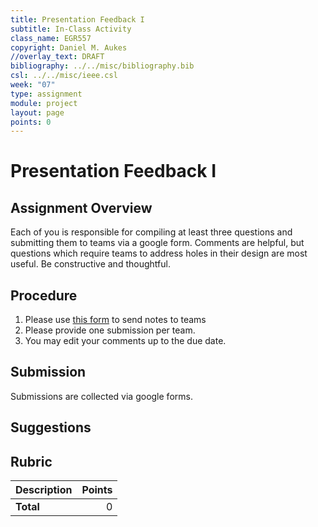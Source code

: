 ```yaml
---
title: Presentation Feedback I
subtitle: In-Class Activity
class_name: EGR557
copyright: Daniel M. Aukes
//overlay_text: DRAFT
bibliography: ../../misc/bibliography.bib
csl: ../../misc/ieee.csl
week: "07"
type: assignment
module: project
layout: page
points: 0
---
```


# Presentation Feedback I

## Assignment Overview

Each of you is responsible for compiling at least three questions and submitting them to teams via a google form.  Comments are helpful, but questions which require teams to address holes in their design are most useful.  Be constructive and thoughtful.

## Procedure
1. Please use [this form](https://docs.google.com/forms/d/e/1FAIpQLSfjRqqsm2n9_ccrcmv10ThOIJD6a2FZ8FPpOocOhalUUr33Fg/viewform?usp=sf_link) to send notes to teams
1. Please provide one submission per team.
1. You may edit your comments up to the due date.  

## Submission

Submissions are collected via google forms.

## Suggestions

## Rubric

| Description | Points |
|:------------|-------:|
| **Total**   |     0 |

<!--
| Feedback Quality  |     10 |
| Feedback Quantity |     10 |
-->
